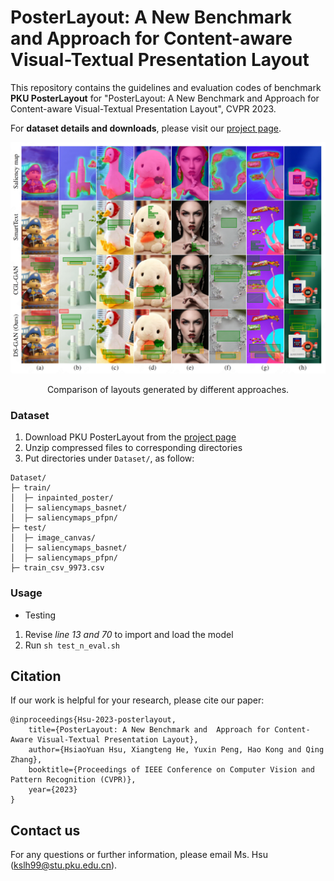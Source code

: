 # PosterLayout: A New Benchmark and Approach for Content-aware Visual-Textual Presentation Layout

This repository contains the guidelines and evaluation codes of benchmark **PKU PosterLayout** for "PosterLayout: A New Benchmark and Approach for Content-aware Visual-Textual Presentation Layout", CVPR 2023.

For **dataset details and downloads**, please visit our [project page](http://59.108.48.34/tiki/PosterLayout/).

<img src="/comparisons_vis.png" alt="comparisons_vis">
<p align="center">Comparison of layouts generated by different approaches.</p>

### Dataset
1. Download PKU PosterLayout from the [project page](http://59.108.48.34/tiki/PosterLayout/)
2. Unzip compressed files to corresponding directories
3. Put directories under ```Dataset/```, as follow:
```
Dataset/
├─ train/
│  ├─ inpainted_poster/
│  ├─ saliencymaps_basnet/
│  ├─ saliencymaps_pfpn/
├─ test/
│  ├─ image_canvas/
│  ├─ saliencymaps_basnet/
│  ├─ saliencymaps_pfpn/
├─ train_csv_9973.csv
```

### Usage
- Testing
1. Revise *line 13 and 70* to import and load the model
2. Run ```sh test_n_eval.sh```

## Citation
If our work is helpful for your research, please cite our paper:
```
@inproceedings{Hsu-2023-posterlayout,
    title={PosterLayout: A New Benchmark and  Approach for Content-Aware Visual-Textual Presentation Layout},
    author={HsiaoYuan Hsu, Xiangteng He, Yuxin Peng, Hao Kong and Qing Zhang},
    booktitle={Proceedings of IEEE Conference on Computer Vision and Pattern Recognition (CVPR)},
    year={2023}
}
```

## Contact us
For any questions or further information, please email Ms. Hsu (kslh99@stu.pku.edu.cn).
